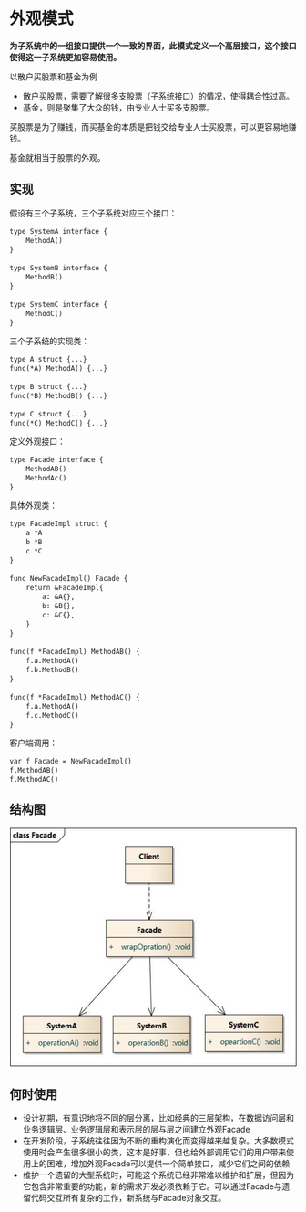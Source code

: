 # 外观模式

**为子系统中的一组接口提供一个一致的界面，此模式定义一个高层接口，这个接口使得这一子系统更加容易使用。**

以散户买股票和基金为例

* 散户买股票，需要了解很多支股票（子系统接口）的情况，使得耦合性过高。
* 基金，则是聚集了大众的钱，由专业人士买多支股票。

买股票是为了赚钱，而买基金的本质是把钱交给专业人士买股票，可以更容易地赚钱。

基金就相当于股票的外观。

## 实现

假设有三个子系统，三个子系统对应三个接口：

```text
type SystemA interface {
    MethodA()
}

type SystemB interface {
    MethodB()
}

type SystemC interface {
    MethodC()
}
```

三个子系统的实现类：

```text
type A struct {...}
func(*A) MethodA() {...}

type B struct {...}
func(*B) MethodB() {...}

type C struct {...}
func(*C) MethodC() {...}
```

定义外观接口：

```text
type Facade interface {
    MethodAB()
    MethodAc()
}
```

具体外观类：

```text
type FacadeImpl struct {
    a *A
    b *B
    c *C
}

func NewFacadeImpl() Facade {
    return &FacadeImpl{
        a: &A{},
        b: &B{},
        c: &C{},
    }
}

func(f *FacadeImpl) MethodAB() {
    f.a.MethodA()
    f.b.MethodB()
}

func(f *FacadeImpl) MethodAC() {
    f.a.MethodA()
    f.c.MethodC()
}
```

客户端调用：

```text
var f Facade = NewFacadeImpl()
f.MethodAB()
f.MethodAC()
```

## 结构图

![外观模式结构图](wai-guan-mo-shi.assets/1585458145268.png)

## 何时使用

* 设计初期，有意识地将不同的层分离，比如经典的三层架构，在数据访问层和业务逻辑层、业务逻辑层和表示层的层与层之间建立外观Facade
* 在开发阶段，子系统往往因为不断的重构演化而变得越来越复杂。大多数模式使用时会产生很多很小的类，这本是好事，但也给外部调用它们的用户带来使用上的困难，增加外观Facade可以提供一个简单接口，减少它们之间的依赖
* 维护一个遗留的大型系统时，可能这个系统已经非常难以维护和扩展，但因为它包含非常重要的功能，新的需求开发必须依赖于它。可以通过Facade与遗留代码交互所有复杂的工作，新系统与Facade对象交互。

